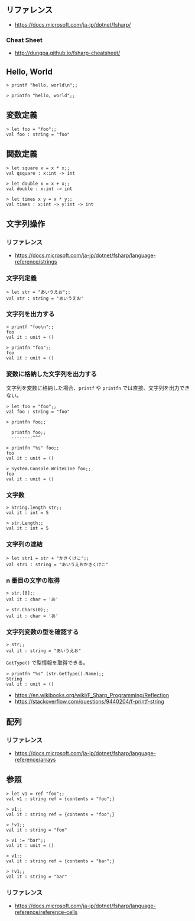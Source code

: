 
## リファレンス
- https://docs.microsoft.com/ja-jp/dotnet/fsharp/

### Cheat Sheet
- http://dungpa.github.io/fsharp-cheatsheet/

## Hello, World

````
> printf "hello, world\n";;
````

````
> printfn "hello, world";;
````

## 変数定義

````
> let foo = "foo";;
val foo : string = "foo"
````

## 関数定義

````
> let square x = x * x;;
val qsquare : x:int -> int

> let double x = x + x;;
val double : x:int -> int

> let times x y = x * y;;
val times : x:int -> y:int -> int
````

## 文字列操作

### リファレンス
- https://docs.microsoft.com/ja-jp/dotnet/fsharp/language-reference/strings

### 文字列定義

````
> let str = "あいうえお";;
val str : string = "あいうえお"
````

### 文字列を出力する

````
> printf "foo\n";;
foo
val it : unit = ()
````

````
> printfn "foo";;
foo
val it : unit = ()
````

### 変数に格納した文字列を出力する

文字列を変数に格納した場合、`printf` や `printfn` では直接、文字列を出力できない。

````
> let foo = "foo";;
val foo : string = "foo"

> printfn foo;;

  printfn foo;;
  --------^^^
````

````
> printfn "%s" foo;;
foo
val it : unit = ()
````

````
> System.Console.WriteLine foo;;
foo
val it : unit = ()
````

### 文字数

````
> String.length str;;
val it : int = 5
````

````
> str.Length;;
val it : int = 5
````

### 文字列の連結

````
> let str1 = str + "かきくけこ";;
val str1 : string = "あいうえおかきくけこ"
````

### n 番目の文字の取得

````
> str.[0];;
val it : char = 'あ'
````

````
> str.Chars(0);;
val it : char = 'あ'
````

### 文字列変数の型を確認する

````
> str;;
val it : string = "あいうえお"
````

`GetType()` で型情報を取得できる。

````
> printfn "%s" (str.GetType().Name);;
String
val it : unit = ()
````

- https://en.wikibooks.org/wiki/F_Sharp_Programming/Reflection
- https://stackoverflow.com/questions/9440204/f-printf-string

## 配列

### リファレンス

- https://docs.microsoft.com/ja-jp/dotnet/fsharp/language-reference/arrays

## 参照

````
> let v1 = ref "foo";;
val v1 : string ref = {contents = "foo";}

> v1;;
val it : string ref = {contents = "foo";}

> !v1;;
val it : string = "foo"

> v1 := "bar";;
val it : unit = ()

> v1;;
val it : string ref = {contents = "bar";}

> !v1;;
val it : string = "bar"
````

### リファレンス

- https://docs.microsoft.com/ja-jp/dotnet/fsharp/language-reference/reference-cells

